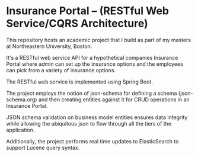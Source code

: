 # Insurance Portal – (RESTful Web Service/CQRS Architecture)

This repository hosts an academic project that I build as part of my masters at Northeastern University, Boston.

It's a RESTful web service API for a hypothetical companies Insurance Portal where admin can set up the insurance options and the employees can pick from a variety of insurance options.

The RESTful web service is implemented using Spring Boot.

The project employs the notion of json-schema for defining a schema (json-schema.org) and then creating entities against it for CRUD operations in an Insurance Portal. 

JSON schema validation on business model entities ensures data integrity while allowing the ubiquitous json to flow through all the tiers of the application.

Additionally, the project performs real time updates to ElasticSearch to support Lucene query syntax.
